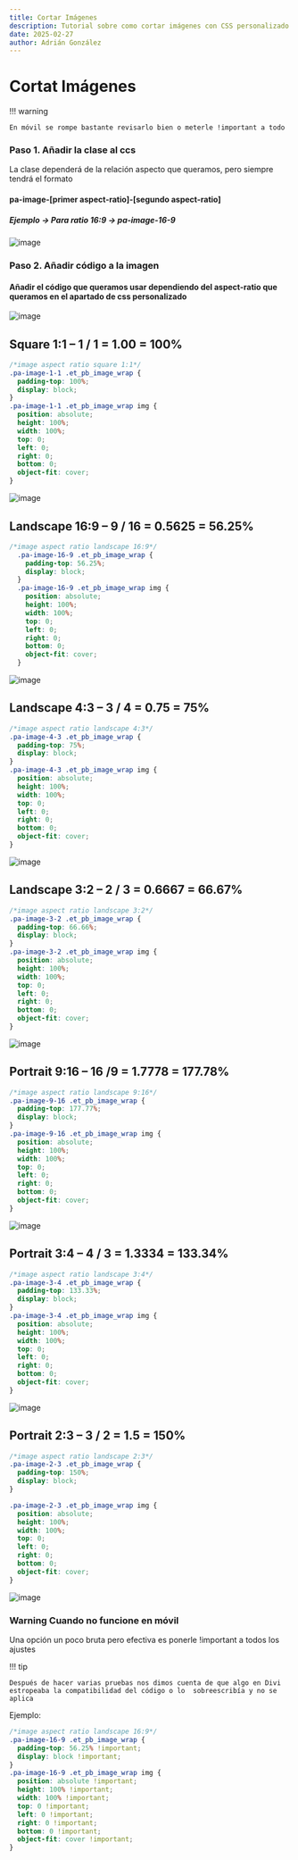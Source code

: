 ```yaml
---
title: Cortar Imágenes
description: Tutorial sobre como cortar imágenes con CSS personalizado en Divi y Wordpress
date: 2025-02-27
author: Adrián González
---
```

# Cortat Imágenes

!!! warning

    En móvil se rompe bastante revisarlo bien o meterle !important a todo

### Paso 1. Añadir la clase al ccs

La clase dependerá de la relación aspecto que queramos, pero siempre tendrá el formato

#### pa-image-[primer aspect-ratio]-[segundo aspect-ratio]
##### Ejemplo -> Para ratio 16:9 -> pa-image-16-9 

![image](https://github.com/user-attachments/assets/2370d003-c609-409e-aa5f-e5b9aeede262)

### Paso 2. Añadir código a la imagen

#### Añadir el código que queramos usar dependiendo del aspect-ratio que queramos en el apartado de css personalizado

![image](https://github.com/user-attachments/assets/5e9b32a0-646b-4e67-a14a-1663215d4e2a)


## Square 1:1 – 1 / 1 = 1.00 = 100%
```css
/*image aspect ratio square 1:1*/
.pa-image-1-1 .et_pb_image_wrap {
  padding-top: 100%;
  display: block;
}
.pa-image-1-1 .et_pb_image_wrap img {
  position: absolute;
  height: 100%;
  width: 100%;
  top: 0;
  left: 0;
  right: 0;
  bottom: 0;
  object-fit: cover;
}
```
![image](https://github.com/user-attachments/assets/b7e54dfd-cc2d-44f5-b19c-c50831bf7710)


## Landscape 16:9 – 9 / 16 = 0.5625 = 56.25%
```css
/*image aspect ratio landscape 16:9*/
  .pa-image-16-9 .et_pb_image_wrap {
    padding-top: 56.25%;
    display: block;
  }
  .pa-image-16-9 .et_pb_image_wrap img {
    position: absolute;
    height: 100%;
    width: 100%;
    top: 0;
    left: 0;
    right: 0;
    bottom: 0;
    object-fit: cover;
  }
```
![image](https://github.com/user-attachments/assets/f5807382-c952-4079-b9ee-ecf97edc105f)


## Landscape 4:3 – 3 / 4 = 0.75 = 75%
```css
/*image aspect ratio landscape 4:3*/
.pa-image-4-3 .et_pb_image_wrap {
  padding-top: 75%;
  display: block;
}
.pa-image-4-3 .et_pb_image_wrap img {
  position: absolute;
  height: 100%;
  width: 100%;
  top: 0;
  left: 0;
  right: 0;
  bottom: 0;
  object-fit: cover;
}
```
![image](https://github.com/user-attachments/assets/b0b5835b-dd1e-4a9f-9ae9-278af92b20bc)


## Landscape 3:2 – 2 / 3 = 0.6667 = 66.67%
```css
/*image aspect ratio landscape 3:2*/
.pa-image-3-2 .et_pb_image_wrap {
  padding-top: 66.66%;
  display: block;
}
.pa-image-3-2 .et_pb_image_wrap img {
  position: absolute;
  height: 100%;
  width: 100%;
  top: 0;
  left: 0;
  right: 0;
  bottom: 0;
  object-fit: cover;
}
```
![image](https://github.com/user-attachments/assets/d1ef914c-749b-4fb3-aaad-4570ad8091a6)


## Portrait 9:16 – 16 /9 = 1.7778 = 177.78%
```css
/*image aspect ratio landscape 9:16*/
.pa-image-9-16 .et_pb_image_wrap {
  padding-top: 177.77%;
  display: block;
}
.pa-image-9-16 .et_pb_image_wrap img {
  position: absolute;
  height: 100%;
  width: 100%;
  top: 0;
  left: 0;
  right: 0;
  bottom: 0;
  object-fit: cover;
}
```
![image](https://github.com/user-attachments/assets/5d1945e1-5190-43cd-a229-0cf594736d3f)


## Portrait 3:4 – 4 / 3 = 1.3334 = 133.34%
```css
/*image aspect ratio landscape 3:4*/
.pa-image-3-4 .et_pb_image_wrap {
  padding-top: 133.33%;
  display: block;
}
.pa-image-3-4 .et_pb_image_wrap img {
  position: absolute;
  height: 100%;
  width: 100%;
  top: 0;
  left: 0;
  right: 0;
  bottom: 0;
  object-fit: cover;
}
```
![image](https://github.com/user-attachments/assets/6c4ad30b-7703-45a0-b235-775d4fa319bd)


## Portrait 2:3 – 3 / 2 = 1.5 = 150%
```css
/*image aspect ratio landscape 2:3*/
.pa-image-2-3 .et_pb_image_wrap {
  padding-top: 150%;
  display: block;
}

.pa-image-2-3 .et_pb_image_wrap img {
  position: absolute;
  height: 100%;
  width: 100%;
  top: 0;
  left: 0;
  right: 0;
  bottom: 0;
  object-fit: cover;
}
```
![image](https://github.com/user-attachments/assets/8ca18fad-3765-40db-8c9d-c3f89900f7c5)


### Warning Cuando no funcione en móvil

Una opción un poco bruta pero efectiva es ponerle !important a todos los ajustes

!!! tip

    Después de hacer varias pruebas nos dimos cuenta de que algo en Divi estropeaba la compatibilidad del código o lo  sobreescribía y no se aplica

Ejemplo:

  ```css
  /*image aspect ratio landscape 16:9*/
  .pa-image-16-9 .et_pb_image_wrap {
    padding-top: 56.25% !important;
    display: block !important;
  }
  .pa-image-16-9 .et_pb_image_wrap img {
    position: absolute !important;
    height: 100% !important;
    width: 100% !important;
    top: 0 !important;
    left: 0 !important;
    right: 0 !important;
    bottom: 0 !important;
    object-fit: cover !important;
  }
  ```
